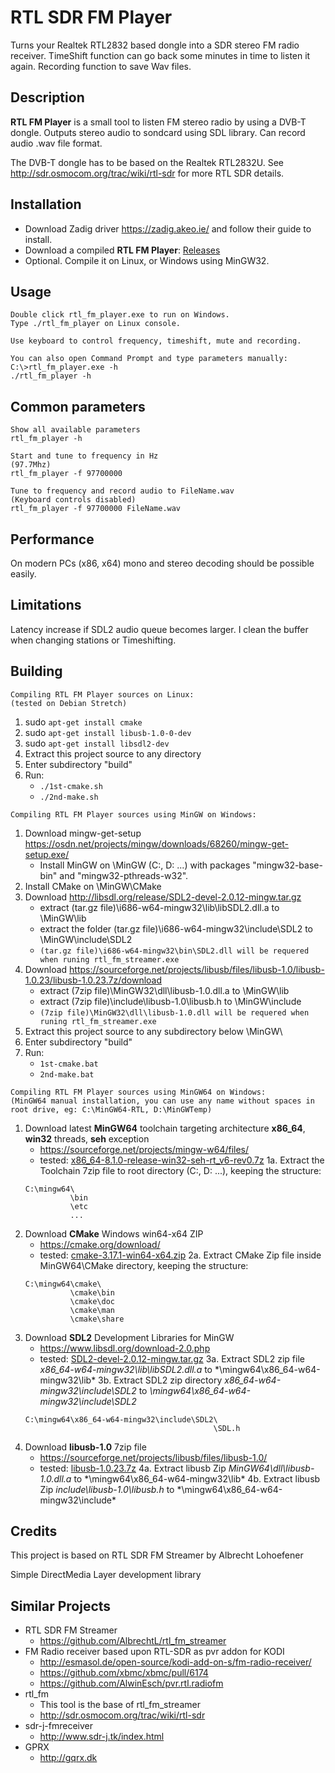 RTL SDR FM Player
===================
Turns your Realtek RTL2832 based dongle into a SDR stereo FM radio receiver.
TimeShift function can go back some minutes in time to listen it again.
Recording function to save Wav files.


Description
-----------
**RTL FM Player** is a small tool to listen FM stereo radio by using a DVB-T dongle.
Outputs stereo audio to sondcard using SDL library.
Can record audio .wav file format.

The DVB-T dongle has to be based on the Realtek RTL2832U.
See http://sdr.osmocom.org/trac/wiki/rtl-sdr for more RTL SDR details.


Installation
------------
- Download Zadig driver https://zadig.akeo.ie/ and follow their guide to install.
- Download a compiled **RTL FM Player**: [Releases](https://github.com/rafaelferrari0/rtl_fm_player/releases)
- Optional. Compile it on Linux, or Windows using MinGW32.


Usage
-----

    Double click rtl_fm_player.exe to run on Windows.
    Type ./rtl_fm_player on Linux console.

    Use keyboard to control frequency, timeshift, mute and recording.

    You can also open Command Prompt and type parameters manually:
    C:\>rtl_fm_player.exe -h
    ./rtl_fm_player -h


Common parameters
-------

    Show all available parameters
    rtl_fm_player -h

    Start and tune to frequency in Hz 
    (97.7Mhz)
    rtl_fm_player -f 97700000

    Tune to frequency and record audio to FileName.wav
    (Keyboard controls disabled)
    rtl_fm_player -f 97700000 FileName.wav


Performance
--------------
On modern PCs (x86, x64) mono and stereo decoding should be possible easily.


Limitations
--------------
Latency increase if SDL2 audio queue becomes larger. I clean the buffer when changing stations or Timeshifting.


Building
-------

```
Compiling RTL FM Player sources on Linux:
(tested on Debian Stretch)
```

1. sudo `apt-get install cmake`
2. sudo `apt-get install libusb-1.0-0-dev`
3. sudo `apt-get install libsdl2-dev`
4. Extract this project source to any directory
5. Enter subdirectory "build"
6. Run:
    - `./1st-cmake.sh`
    - `./2nd-make.sh`


```
Compiling RTL FM Player sources using MinGW on Windows:
```

1. Download mingw-get-setup https://osdn.net/projects/mingw/downloads/68260/mingw-get-setup.exe/
    - Install MinGW on \MinGW (C:, D: ...) with packages "mingw32-base-bin" and "mingw32-pthreads-w32".
2. Install CMake on \MinGW\CMake
3. Download http://libsdl.org/release/SDL2-devel-2.0.12-mingw.tar.gz
    - extract (tar.gz file)\i686-w64-mingw32\lib\libSDL2.dll.a to \MinGW\lib
    - extract the folder (tar.gz file)\i686-w64-mingw32\include\SDL2 to \MinGW\include\SDL2
    - `(tar.gz file)\i686-w64-mingw32\bin\SDL2.dll will be requered when runing rtl_fm_streamer.exe`
4. Download https://sourceforge.net/projects/libusb/files/libusb-1.0/libusb-1.0.23/libusb-1.0.23.7z/download 
    - extract (7zip file)\MinGW32\dll\libusb-1.0.dll.a to \MinGW\lib 
    - extract (7zip file)\include\libusb-1.0\libusb.h to \MinGW\include
    - `(7zip file)\MinGW32\dll\libusb-1.0.dll will be requered when runing rtl_fm_streamer.exe`
5. Extract this project source to any subdirectory below \MinGW\
6. Enter subdirectory "build"
7. Run:
    - `1st-cmake.bat`
    - `2nd-make.bat`

```
Compiling RTL FM Player sources using MinGW64 on Windows:
(MinGW64 manual installation, you can use any name without spaces in root drive, eg: C:\MinGW64-RTL, D:\MinGWTemp)
```

1. Download latest **MinGW64** toolchain targeting architecture **x86_64**, **win32** threads, **seh** exception
    - https://sourceforge.net/projects/mingw-w64/files/
    - tested: [x86_64-8.1.0-release-win32-seh-rt_v6-rev0.7z](https://sourceforge.net/projects/mingw-w64/files/Toolchains%20targetting%20Win64/Personal%20Builds/mingw-builds/8.1.0/threads-win32/seh/x86_64-8.1.0-release-win32-seh-rt_v6-rev0.7z/download)
1a. Extract the Toolchain 7zip file to root directory (C:, D: ...), keeping the structure:
    ```
    C:\mingw64\
              \bin
              \etc
              ...
    ```
2. Download **CMake** Windows win64-x64 ZIP
    - https://cmake.org/download/
    - tested: [cmake-3.17.1-win64-x64.zip](https://github.com/Kitware/CMake/releases/download/v3.17.1/cmake-3.17.1-win64-x64.zip)
2a. Extract CMake Zip file inside MinGW64\CMake directory, keeping the structure:
    ```
    C:\mingw64\cmake\
              \cmake\bin
              \cmake\doc
              \cmake\man
              \cmake\share
    ```
3. Download **SDL2** Development Libraries for MinGW
    - https://www.libsdl.org/download-2.0.php
    - tested: [SDL2-devel-2.0.12-mingw.tar.gz](https://www.libsdl.org/release/SDL2-devel-2.0.12-mingw.tar.gz)
3a. Extract SDL2 zip file *x86_64-w64-mingw32\lib\libSDL2.dll.a* to *\mingw64\x86_64-w64-mingw32\lib\*
3b. Extract SDL2 zip directory *x86_64-w64-mingw32\include\SDL2* to *\mingw64\x86_64-w64-mingw32\include\SDL2*
    ```
    C:\mingw64\x86_64-w64-mingw32\include\SDL2\
                                              \SDL.h
    ```
4. Download **libusb-1.0** 7zip file
    - https://sourceforge.net/projects/libusb/files/libusb-1.0/
    - tested: [libusb-1.0.23.7z](https://sourceforge.net/projects/libusb/files/libusb-1.0/libusb-1.0.23/libusb-1.0.23.7z/download)
4a. Extract libusb Zip *MinGW64\dll\libusb-1.0.dll.a* to *\mingw64\x86_64-w64-mingw32\lib\*
4b. Extract libusb Zip *include\libusb-1.0\libusb.h* to *\mingw64\x86_64-w64-mingw32\include\*
    

Credits
-------
This project is based on RTL SDR FM Streamer by Albrecht Lohoefener

Simple DirectMedia Layer development library


Similar Projects
----------------
- RTL SDR FM Streamer
  - https://github.com/AlbrechtL/rtl_fm_streamer
- FM Radio receiver based upon RTL-SDR as pvr addon for KODI
  - http://esmasol.de/open-source/kodi-add-on-s/fm-radio-receiver/
  - https://github.com/xbmc/xbmc/pull/6174
  - https://github.com/AlwinEsch/pvr.rtl.radiofm
- rtl_fm
  - This tool is the base of rtl_fm_streamer
  - http://sdr.osmocom.org/trac/wiki/rtl-sdr
- sdr-j-fmreceiver
  - http://www.sdr-j.tk/index.html
- GPRX
  - http://gqrx.dk

